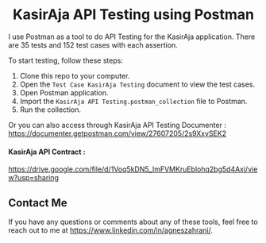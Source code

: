 <h1 align="center">KasirAja API Testing using Postman</h1>

I use Postman as a tool to do API Testing for the KasirAja application. There are 35 tests and 152 test cases with each assertion.

To start testing, follow these steps:
1. Clone this repo to your computer.
2. Open the `Test Case KasirAja Testing` document to view the test cases.
3. Open Postman application.
4. Import the `KasirAja API Testing.postman_collection` file to Postman.
5. Run the collection.

Or you can also access through KasirAja API Testing Documenter :
https://documenter.getpostman.com/view/27607205/2s9XxySEK2



#### KasirAja API Contract :
https://drive.google.com/file/d/1Voq5kDN5_ImFVMKruEblohq2bg5d4Axj/view?usp=sharing


## Contact Me
If you have any questions or comments about any of these tools, feel free to reach out to me at https://www.linkedin.com/in/agneszahrani/.
